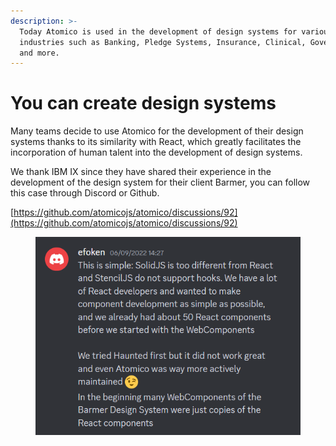 ```yaml
---
description: >-
  Today Atomico is used in the development of design systems for various
  industries such as Banking, Pledge Systems, Insurance, Clinical, Government
  and more.
---
```


# You can create design systems

Many teams decide to use Atomico for the development of their design systems thanks to its similarity with React, which greatly facilitates the incorporation of human talent into the development of design systems.

We thank IBM IX since they have shared their experience in the development of the design system for their client Barmer, you can follow this case through Discord or Github.

[https://github.com/atomicojs/atomico/discussions/92](https://github.com/atomicojs/atomico/discussions/92)

<figure><img src="../.gitbook/assets/image.png" alt=""><figcaption></figcaption></figure>

